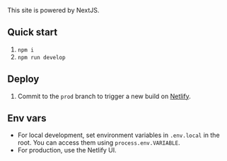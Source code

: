 This site is powered by NextJS.

## Quick start

1. `npm i`
2. `npm run develop`

## Deploy
1. Commit to the `prod` branch to trigger a new build on [Netlify](https://app.netlify.com/teams/bakera81/overview).

## Env vars
- For local development, set environment variables in `.env.local` in the root. You can access them using `process.env.VARIABLE`.
- For production, use the Netlify UI.

